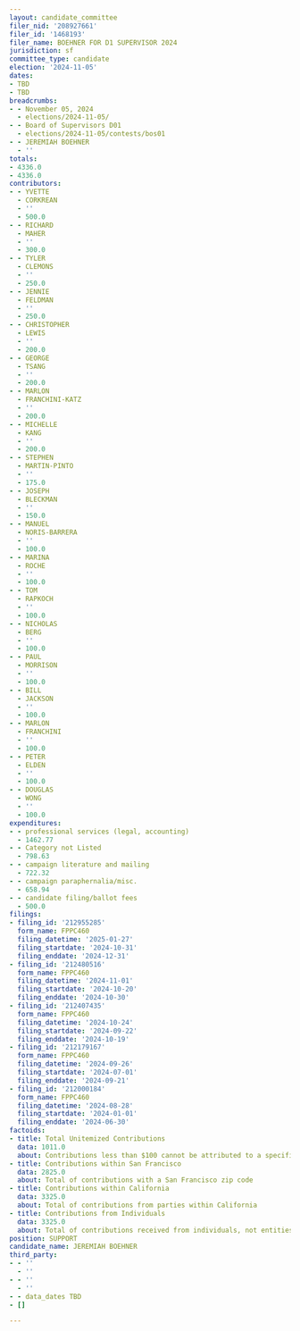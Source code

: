 ```yaml
---
layout: candidate_committee
filer_nid: '208927661'
filer_id: '1468193'
filer_name: BOEHNER FOR D1 SUPERVISOR 2024
jurisdiction: sf
committee_type: candidate
election: '2024-11-05'
dates:
- TBD
- TBD
breadcrumbs:
- - November 05, 2024
  - elections/2024-11-05/
- - Board of Supervisors D01
  - elections/2024-11-05/contests/bos01
- - JEREMIAH BOEHNER
  - ''
totals:
- 4336.0
- 4336.0
contributors:
- - YVETTE
  - CORKREAN
  - ''
  - 500.0
- - RICHARD
  - MAHER
  - ''
  - 300.0
- - TYLER
  - CLEMONS
  - ''
  - 250.0
- - JENNIE
  - FELDMAN
  - ''
  - 250.0
- - CHRISTOPHER
  - LEWIS
  - ''
  - 200.0
- - GEORGE
  - TSANG
  - ''
  - 200.0
- - MARLON
  - FRANCHINI-KATZ
  - ''
  - 200.0
- - MICHELLE
  - KANG
  - ''
  - 200.0
- - STEPHEN
  - MARTIN-PINTO
  - ''
  - 175.0
- - JOSEPH
  - BLECKMAN
  - ''
  - 150.0
- - MANUEL
  - NORIS-BARRERA
  - ''
  - 100.0
- - MARINA
  - ROCHE
  - ''
  - 100.0
- - TOM
  - RAPKOCH
  - ''
  - 100.0
- - NICHOLAS
  - BERG
  - ''
  - 100.0
- - PAUL
  - MORRISON
  - ''
  - 100.0
- - BILL
  - JACKSON
  - ''
  - 100.0
- - MARLON
  - FRANCHINI
  - ''
  - 100.0
- - PETER
  - ELDEN
  - ''
  - 100.0
- - DOUGLAS
  - WONG
  - ''
  - 100.0
expenditures:
- - professional services (legal, accounting)
  - 1462.77
- - Category not Listed
  - 798.63
- - campaign literature and mailing
  - 722.32
- - campaign paraphernalia/misc.
  - 658.94
- - candidate filing/ballot fees
  - 500.0
filings:
- filing_id: '212955285'
  form_name: FPPC460
  filing_datetime: '2025-01-27'
  filing_startdate: '2024-10-31'
  filing_enddate: '2024-12-31'
- filing_id: '212480516'
  form_name: FPPC460
  filing_datetime: '2024-11-01'
  filing_startdate: '2024-10-20'
  filing_enddate: '2024-10-30'
- filing_id: '212407435'
  form_name: FPPC460
  filing_datetime: '2024-10-24'
  filing_startdate: '2024-09-22'
  filing_enddate: '2024-10-19'
- filing_id: '212179167'
  form_name: FPPC460
  filing_datetime: '2024-09-26'
  filing_startdate: '2024-07-01'
  filing_enddate: '2024-09-21'
- filing_id: '212000184'
  form_name: FPPC460
  filing_datetime: '2024-08-28'
  filing_startdate: '2024-01-01'
  filing_enddate: '2024-06-30'
factoids:
- title: Total Unitemized Contributions
  data: 1011.0
  about: Contributions less than $100 cannot be attributed to a specific individual
- title: Contributions within San Francisco
  data: 2825.0
  about: Total of contributions with a San Francisco zip code
- title: Contributions within California
  data: 3325.0
  about: Total of contributions from parties within California
- title: Contributions from Individuals
  data: 3325.0
  about: Total of contributions received from individuals, not entities
position: SUPPORT
candidate_name: JEREMIAH BOEHNER
third_party:
- - ''
  - ''
- - ''
  - ''
- - data_dates TBD
- []

---
```


